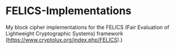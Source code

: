 # FELICS-Implementations
My block cipher implementations for the FELICS (Fair Evaluation of Lightweight Cryptographic Systems) framework (https://www.cryptolux.org/index.php/FELICS).)
